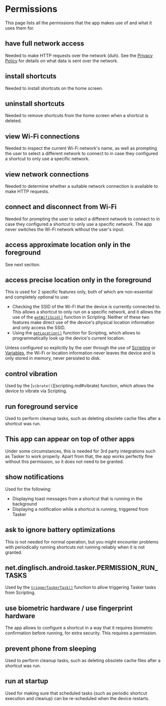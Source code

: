 # Permissions
This page lists all the permissions that the app makes use of and what it uses them for.

## have full network access
Needed to make HTTP requests over the network (duh). See the [Privacy Policy](privacy-policy.md) for details on what data is sent over the network.

## install shortcuts
Needed to install shortcuts on the home screen.

## uninstall shortcuts
Needed to remove shortcuts from the home screen when a shortcut is deleted.

## view Wi-Fi connections
Needed to inspect the current Wi-Fi network's name, as well as prompting the user to select a different network to connect to in case they configured a shortcut to only use a specific network.

## view network connections
Needed to determine whether a suitable network connection is available to make HTTP requests.

## connect and disconnect from Wi-Fi
Needed for prompting the user to select a different network to connect to in case they configured a shortcut to only use a specific network. The app never switches the Wi-Fi network without the user's input.

## access approximate location only in the foreground
See next section.

## access precise location only in the foreground
This is used for 2 specific features only, both of which are non-essential and completely optional to use:

- Checking the SSID of the Wi-Fi that the device is currently connected to. This allows a shortcut to only run on a specific network, and it allows the use of the [`getWifiSsid()`](scripting.md#get-wifi-ssid) function in Scripting. Neither of these two features make direct use of the device's physical location information and only access the SSID.
- Using the [`getLocation()`](scripting.md#get-location) function for Scripting, which allows to programmatically look up the device's current location.

Unless configured so explicitly by the user through the use of [Scripting](scripting.md) or [Variables](variables.md), the Wi-Fi or location information never leaves the device and is only stored in memory, never persisted to disk.

## control vibration
Used by the [`vibrate()`][scripting.md#vibrate) function, which allows the device to vibrate via Scripting.

## run foreground service
Used to perform cleanup tasks, such as deleting obsolete cache files after a shortcut was run.

## This app can appear on top of other apps
Under some circumstances, this is needed for 3rd party integrations such as Tasker to work properly. Apart from that, the app works perfectly fine without this permission, so it does not need to be granted.

## show notifications
Used for the following:

- Displaying toast messages from a shortcut that is running in the background
- Displaying a notification while a shortcut is running, triggered from Tasker

## ask to ignore battery optimizations
This is not needed for normal operation, but you might encounter problems with periodically running shortcuts not running reliably when it is not granted.

## net.dinglisch.android.tasker.PERMISSION_RUN_TASKS
Used by the [`triggerTaskerTask()`](scripting.md#trigger-tasker-task) function to allow triggering Tasker tasks from Scripting.

## use biometric hardware / use fingerprint hardware
The app allows to configure a shortcut in a way that it requires biometric confirmation before running, for extra security. This requires a permission.

## prevent phone from sleeping
Used to perform cleanup tasks, such as deleting obsolete cache files after a shortcut was run.

## run at startup
Used for making sure that scheduled tasks (such as periodic shortcut execution and cleanup) can be re-scheduled when the device restarts.

